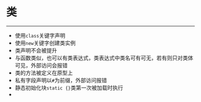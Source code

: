 # 类
---
- 使用`class`关键字声明
- 使用`new`关键字创建类实例
- 类声明不会被提升
- 与函数类似，也可以有类表达式，类表达式中类名可有可无，若有则只对类体可见，外部访问会报错
- 类的方法被定义在原型上
- 私有字段声明以`#`为前缀，外部访问报错
- 静态初始化块`static {}`类第一次被加载时执行
- 